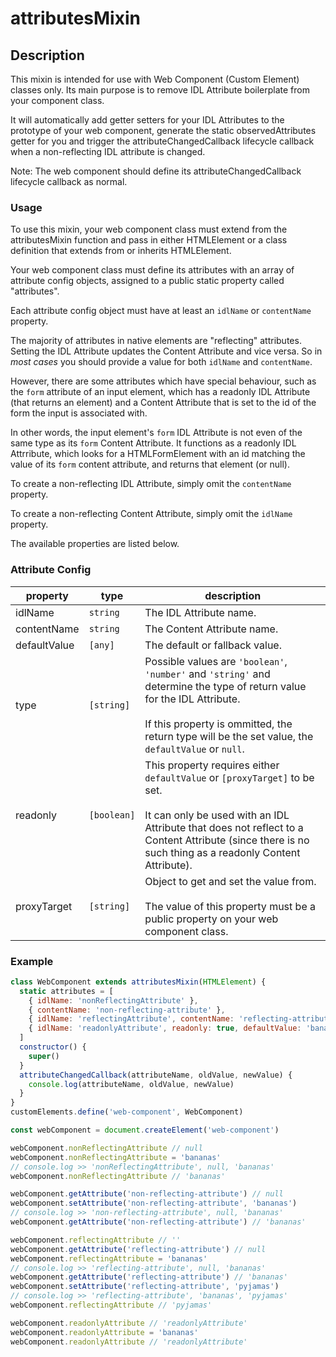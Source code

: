 # attributesMixin

## Description

This mixin is intended for use with Web Component (Custom Element) classes only. Its main purpose is to remove IDL Attribute boilerplate from your component class.

It will automatically add getter setters for your IDL Attributes to the prototype of your web component, generate the static observedAttributes getter for you and trigger the attributeChangedCallback lifecycle callback when a non-reflecting IDL attribute is changed.

Note: The web component should define its attributeChangedCallback lifecycle callback as normal.

### Usage

To use this mixin, your web component class must extend from the attributesMixin function and pass in either HTMLElement or a class definition that extends from or inherits HTMLElement.

Your web component class must define its attributes with an array of attribute config objects, assigned to a public static property called "attributes".

Each attribute config object must have at least an `idlName` or `contentName` property.

The majority of attributes in native elements are "reflecting" attributes. Setting the IDL Attribute updates the Content Attribute and vice versa. So in *most cases* you should provide a value for both `idlName` and `contentName`.

However, there are some attributes which have special behaviour, such as the `form` attribute of an input element, which has a readonly IDL Attribute (that returns an element) and a Content Attribute that is set to the id of the form the input is associated with.

In other words, the input element's `form` IDL Attribute is not even of the same type as its `form` Content Attribute. It functions as a readonly IDL Attrribute, which looks for a HTMLFormElement with an id matching the value of its `form` content attribute, and returns that element (or null).

To create a non-reflecting IDL Attribute, simply omit the `contentName` property.

To create a non-reflecting Content Attribute, simply omit the `idlName` property.

The available properties are listed below.

### Attribute Config

| property | type | description |
| -------- | ---- | ----------- |
| idlName | `string` | The IDL Attribute name. |
| contentName | `string` | The Content Attribute name. |
| defaultValue | `[any]` | The default or fallback value. |
| type | `[string]` | Possible values are `'boolean'`, `'number'` and `'string'` and determine the type of return value for the IDL Attribute.<br><br>If this property is ommitted, the return type will be the set value, the `defaultValue` or `null`. |
| readonly | `[boolean]` | This property requires either `defaultValue` or `[proxyTarget]` to be set.<br><br>It can only be used with an IDL Attribute that does not reflect to a Content Attribute (since there is no such thing as a readonly Content Attribute). |
| proxyTarget | `[string]` | Object to get and set the value from.<br><br>The value of this property must be a public property on your web component class. |

### Example

```javascript
class WebComponent extends attributesMixin(HTMLElement) {
  static attributes = [
    { idlName: 'nonReflectingAttribute' },
    { contentName: 'non-reflecting-attribute' },
    { idlName: 'reflectingAttribute', contentName: 'reflecting-attribute' },
    { idlName: 'readonlyAttribute', readonly: true, defaultValue: 'bananas' }
  ]
  constructor() {
    super()
  }
  attributeChangedCallback(attributeName, oldValue, newValue) {
    console.log(attributeName, oldValue, newValue)
  }
}
customElements.define('web-component', WebComponent)

const webComponent = document.createElement('web-component')

webComponent.nonReflectingAttribute // null
webComponent.nonReflectingAttribute = 'bananas'
// console.log >> 'nonReflectingAttribute', null, 'bananas'
webComponent.nonReflectingAttribute // 'bananas'

webComponent.getAttribute('non-reflecting-attribute') // null
webComponent.setAttribute('non-reflecting-attribute', 'bananas')
// console.log >> 'non-reflecting-attribute', null, 'bananas'
webComponent.getAttribute('non-reflecting-attribute') // 'bananas'

webComponent.reflectingAttribute // ''
webComponent.getAttribute('reflecting-attribute') // null
webComponent.reflectingAttribute = 'bananas'
// console.log >> 'reflecting-attribute', null, 'bananas'
webComponent.getAttribute('reflecting-attribute') // 'bananas'
webComponent.setAttribute('reflecting-attribute', 'pyjamas')
// console.log >> 'reflecting-attribute', 'bananas', 'pyjamas'
webComponent.reflectingAttribute // 'pyjamas'

webComponent.readonlyAttribute // 'readonlyAttribute'
webComponent.readonlyAttribute = 'bananas'
webComponent.readonlyAttribute // 'readonlyAttribute'
```

